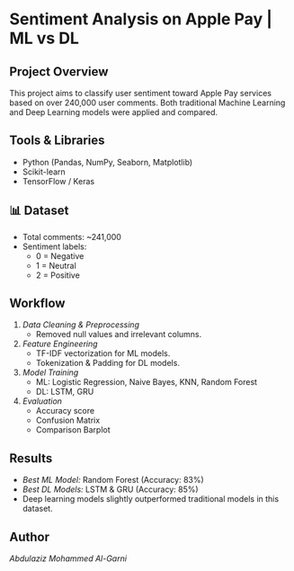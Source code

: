 # Sentiment Analysis on Apple Pay | ML vs DL

## Project Overview
This project aims to classify user sentiment toward Apple Pay services based on over 240,000 user comments. Both traditional Machine Learning and Deep Learning models were applied and compared.

## Tools & Libraries
- Python (Pandas, NumPy, Seaborn, Matplotlib)
- Scikit-learn
- TensorFlow / Keras

## 📊 Dataset
- Total comments: ~241,000
- Sentiment labels: 
  - 0 = Negative  
  - 1 = Neutral  
  - 2 = Positive  

## Workflow
1. *Data Cleaning & Preprocessing*
   - Removed null values and irrelevant columns.
2. *Feature Engineering*
   - TF-IDF vectorization for ML models.
   - Tokenization & Padding for DL models.
3. *Model Training*
   - ML: Logistic Regression, Naive Bayes, KNN, Random Forest
   - DL: LSTM, GRU
4. *Evaluation*
   - Accuracy score
   - Confusion Matrix
   - Comparison Barplot

## Results
- *Best ML Model:* Random Forest (Accuracy: 83%)
- *Best DL Models:* LSTM & GRU (Accuracy: 85%)
- Deep learning models slightly outperformed traditional models in this dataset.

## Author
*Abdulaziz Mohammed Al-Garni*
